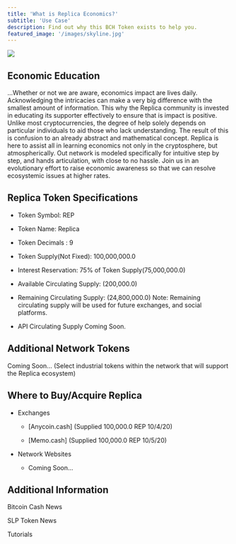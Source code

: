 ```yaml
---
title: 'What is Replica Economics?'
subtitle: 'Use Case'
description: Find out why this BCH Token exists to help you.
featured_image: '/images/skyline.jpg'
---
```


![](../images/replica_logo_2.jpeg)

## Economic Education

...Whether or not we are aware, economics impact are lives daily. Acknowledging the intricacies can make a very big 		difference with the smallest amount of information. This why the Replica community is invested in educating its supporter effectively to ensure that is impact is positive. Unlike most cryptocurrencies, the degree of help solely depends on particular individuals to aid those who lack understanding. The result of this is confusion to an already abstract and mathematical concept. Replica is here to assist all in learning economics not only in the cryptosphere, but atmospherically. Out network is modeled specifically for intuitive step by step, and hands articulation, with close to no hassle. Join us in an evolutionary effort to raise economic awareness so that we can resolve ecosystemic issues at higher rates.


## Replica Token Specifications

* Token Symbol: REP


* Token Name: Replica


* Token Decimals : 9


* Token Supply(Not Fixed): 100,000,000.0


* Interest Reservation: 75% of Token Supply(75,000,000.0)


* Available Circulating Supply: (200,000.0)


* Remaining Circulating Supply: (24,800,000.0)
  Note: Remaining circulating supply will be used for future exchanges, and social platforms.
 
 
* API Circulating Supply Coming Soon. 


## Additional Network Tokens

Coming Soon...
(Select industrial tokens within the network that will support the Replica ecosystem)


## Where to Buy/Acquire Replica

* Exchanges

  * [Anycoin.cash]
   (Supplied 100,000.0 REP 10/4/20)
  
  * [Memo.cash]
   (Supplied 100,000.0 REP 10/5/20)
  
* Network Websites

  * Coming Soon...
  
  
## Additional Information

Bitcoin Cash News

SLP Token News

Tutorials
